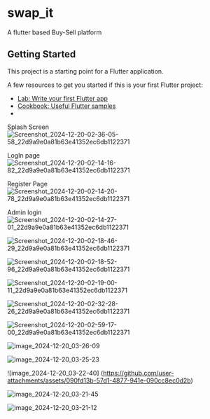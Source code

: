 # swap_it

A flutter based Buy-Sell platform 

## Getting Started

This project is a starting point for a Flutter application.

A few resources to get you started if this is your first Flutter project:

- [Lab: Write your first Flutter app](https://docs.flutter.dev/get-started/codelab)
- [Cookbook: Useful Flutter samples](https://docs.flutter.dev/cookbook)
- 
Splash Screen
![Screenshot_2024-12-20-02-36-05-58_22d9a9e0a81b63e41352ec6db1122371](https://github.com/user-attachments/assets/773e886d-881a-4662-9c0e-93277a4ce018)

LogIn page
![Screenshot_2024-12-20-02-14-16-82_22d9a9e0a81b63e41352ec6db1122371](https://github.com/user-attachments/assets/e7ce2ded-7ac1-4cb4-a2a0-7d57962ef5bd)

Register Page
![Screenshot_2024-12-20-02-14-20-78_22d9a9e0a81b63e41352ec6db1122371](https://github.com/user-attachments/assets/f2f0ba68-6978-4881-82ae-fff817736a89)

Admin login
![Screenshot_2024-12-20-02-14-27-01_22d9a9e0a81b63e41352ec6db1122371](https://github.com/user-attachments/assets/aec57e6d-6700-4bec-b444-646aafcd5b07)

![Screenshot_2024-12-20-02-18-46-29_22d9a9e0a81b63e41352ec6db1122371](https://github.com/user-attachments/assets/68968cd6-68fc-4825-bc26-4e51aee836bc)

![Screenshot_2024-12-20-02-18-52-96_22d9a9e0a81b63e41352ec6db1122371](https://github.com/user-attachments/assets/660e3e1d-efef-487e-bb2e-372423f17aba)

![Screenshot_2024-12-20-02-19-00-11_22d9a9e0a81b63e41352ec6db1122371](https://github.com/user-attachments/assets/59ef16ba-ecae-4477-8333-edbfd355a191)


![Screenshot_2024-12-20-02-32-28-26_22d9a9e0a81b63e41352ec6db1122371](https://github.com/user-attachments/assets/a604ca63-1c98-494e-9b01-29e0e734ce15)

![Screenshot_2024-12-20-02-59-17-00_22d9a9e0a81b63e41352ec6db1122371](https://github.com/user-attachments/assets/1b8ff6be-14c6-400f-ba85-04ce5f8d2559)

![image_2024-12-20_03-26-09](https://github.com/user-attachments/assets/b146c1e3-020a-44ce-9492-a3ca4df6c36e)

![image_2024-12-20_03-25-23](https://github.com/user-attachments/assets/768c6be2-4341-47d3-bcbf-dd5d34a65e25)

![image_2024-12-20_03-22-40]
(https://github.com/user-attachments/assets/090fd13b-57d1-4877-941e-090cc8ec0d2b)

![image_2024-12-20_03-21-45](https://github.com/user-attachments/assets/6801f1b2-d6c8-40cf-8349-6592770799f6)

![image_2024-12-20_03-21-12](https://github.com/user-attachments/assets/438aa132-636d-40ce-9e14-c8cccc306d64)

